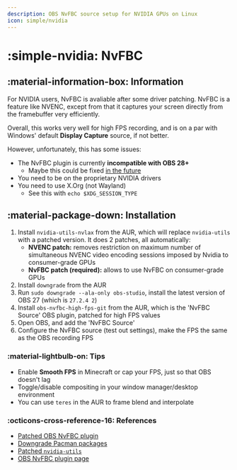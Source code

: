 ```yaml
---
description: OBS NvFBC source setup for NVIDIA GPUs on Linux
icon: simple/nvidia
---
```


# :simple-nvidia: NvFBC

## :material-information-box: Information

For NVIDIA users, NvFBC is avaliable after some driver patching. NvFBC is a feature like NVENC, except from that it captures your screen directly from the framebuffer very efficiently.

Overall, this works very well for high FPS recording, and is on a par with Windows' default **Display Capture** source, if not better.

However, unfortunately, this has some issues:

- The NvFBC plugin is currently **incompatible with OBS 28+**
    - Maybe this could be fixed [in the future](https://gitlab.com/fzwoch/obs-nvfbc/-/issues/10)
- You need to be on the proprietary NVIDIA drivers
- You need to use X.Org (not Wayland)
    - See this with `echo $XDG_SESSION_TYPE`

## :material-package-down: Installation

1. Install `nvidia-utils-nvlax` from the AUR, which will replace `nvidia-utils` with a patched version. It does 2 patches, all automatically:
    - **NVENC patch:** removes restriction on maximum number of simultaneous NVENC video encoding sessions imposed by Nvidia to consumer-grade GPUs
    - **NvFBC patch (required):** allows to use NvFBC on consumer-grade GPUs
2. Install `downgrade` from the AUR
3. Run `sudo downgrade --ala-only obs-studio`, install the latest version of OBS 27 (which is `27.2.4 2`)
4. Install `obs-nvfbc-high-fps-git` from the AUR, which is the 'NvFBC Source' OBS plugin, patched for high FPS values
5. Open OBS, and add the 'NvFBC Source'
6. Configure the NvFBC source (test out settings), make the FPS the same as the OBS recording FPS

### :material-lightbulb-on: Tips

- Enable **Smooth FPS** in Minecraft or cap your FPS, just so that OBS doesn't lag
- Toggle/disable compositing in your window manager/desktop environment
- You can use `teres` in the AUR to frame blend and interpolate

### :octicons-cross-reference-16: References

- [Patched OBS NvFBC plugin](https://aur.archlinux.org/packages/obs-nvfbc-high-fps-git)
- [Downgrade Pacman packages](https://aur.archlinux.org/packages/downgrade)
- [Patched `nvidia-utils`](https://aur.archlinux.org/packages/nvidia-utils-nvlax)
- [OBS NvFBC plugin page](https://gitlab.com/fzwoch/obs-nvfbc/-/tree/master#obs-nvfbc)